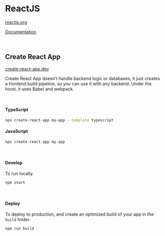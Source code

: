 # ReactJS

[reactjs.org](https://reactjs.org)

[Documentation](https://reactjs.org/docs)

<br>

## Create React App

[create-react-app.dev](https://create-react-app.dev)

Create React App doesn’t handle backend logic or databases, it just creates a frontend build pipeline, so you can use it with any backend. Under the hood, it uses Babel and webpack.

<br>

#### TypeScript

``` sh
npx create-react-app my-app --template typescript
```

#### JavaScript

``` sh
npx create-react-app my-app
```

<br>

#### Develop

To run locally.

``` sh
npm start
```

<br>

#### Deploy

To deploy to production, and create an optimized build of your app in the `build` folder.

``` sh
npm run build
```